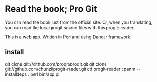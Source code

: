 # Read the book; Pro Git

You can read the book just from the official site. Or, when you translating, you can read the local progit source files with this progit::reader.

This is a web app. Written in Perl and using Dancer framework.

## install

  git clone git://github.com/progit/progit.git
  git clone git://github.com/chunzi/progit-reader.git
  cd progit-reader
  cpanm --installdeps .
  perl bin/app.pl


